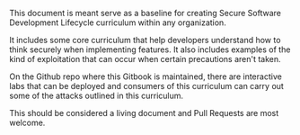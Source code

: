 This document is meant serve as a baseline for creating Secure Software Development Lifecycle
curriculum within any organization.

It includes some core curriculum that help developers understand how to think securely when
implementing features. It also includes examples of the kind of exploitation that can occur when
certain precautions aren't taken.

On the Github repo where this Gitbook is maintained, there are interactive labs that can be
deployed and consumers of this curriculum can carry out some of the attacks outlined in this
curriculum.

This should be considered a living document and Pull Requests are most welcome.

